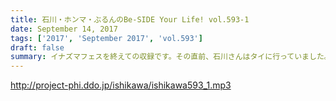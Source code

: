 ```yaml
---
title: 石川・ホンマ・ぶるんのBe-SIDE Your Life! vol.593-1
date: September 14, 2017
tags: ['2017', 'September 2017', 'vol.593']
draft: false
summary: イナズマフェスを終えての収録です。その直前、石川さんはタイに行っていました。MIURA
---
```


http://project-phi.ddo.jp/ishikawa/ishikawa593_1.mp3